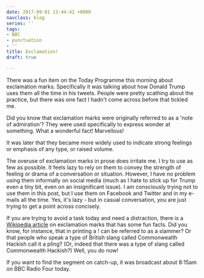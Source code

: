 ```yaml
---
date: 2017-09-01 13:44:42 +0000
navclass: blog
series: ''
tags:
- BBC
- punctuation
- ''
title: Exclamation!
draft: true

---
```

There was a fun item on the Today Programme this morning about exclamation marks. Specifically it was talking about how Donald Trump uses them all the time in his tweets. People were pretty scathing about the practice, but there was one fact I hadn't come across before that tickled me.

<!--more-->

Did you know that exclamation marks were originally referred to as a 'note of admiration'? They were used specifically to express wonder at something. What a wonderful fact! Marvellous!

It was later that they became more widely used to indicate strong feelings or emphasis of any type, or raised volume.

The overuse of exclamation marks in prose does irritate me. I try to use as few as possible. It feels lazy to rely on them to convey the strength of feeling or drama of a conversation or situation. However, I have no problem using them informally on social media (much as I hate to stick up for Trump even a tiny bit, even on an insignificant issue). I am consciously trying not to use them in this post, but I use them on Facebook and Twitter and in my e-mails all the time. Yes, it's lazy - but in casual conversation, you are just trying to get a point across concisely.

If you are trying to avoid a task today and need a distraction, there is a [Wikipedia article](https://en.wikipedia.org/wiki/Exclamation_mark) on exclamation marks that has some fun facts. Did you know, for instance, that in printing a ! can be referred to as a slammer? Or that people who speak a type of British slang called Commonwealth Hackish call it a pling? (Or, indeed that there was a type of slang called Commonwealth Hackish?) Well, you do now!

If you want to find the segment on catch-up, it was broadcast about 8:15am on BBC Radio Four today.